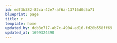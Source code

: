 ```yaml
---
id: edf3b382-82ca-42e7-af6a-13716d0c5a71
blueprint: page
title: r
template: home
updated_by: dcb3e717-ab7c-4904-ad16-fd20b558ff69
updated_at: 1699324390
---
```

